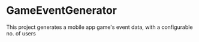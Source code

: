 # GameEventGenerator
This project generates a mobile app game's event data, with a configurable no. of users
